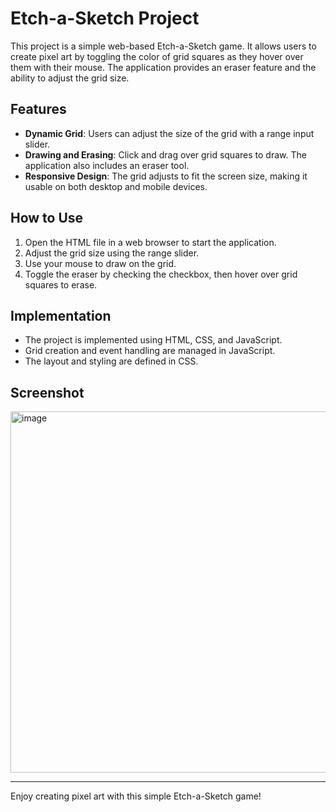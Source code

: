 # Etch-a-Sketch Project

This project is a simple web-based Etch-a-Sketch game. It allows users to create pixel art by toggling the color of grid squares as they hover over them with their mouse. The application provides an eraser feature and the ability to adjust the grid size.

## Features

- **Dynamic Grid**: Users can adjust the size of the grid with a range input slider.
- **Drawing and Erasing**: Click and drag over grid squares to draw. The application also includes an eraser tool.
- **Responsive Design**: The grid adjusts to fit the screen size, making it usable on both desktop and mobile devices.

## How to Use

1. Open the HTML file in a web browser to start the application.
2. Adjust the grid size using the range slider.
3. Use your mouse to draw on the grid. 
4. Toggle the eraser by checking the checkbox, then hover over grid squares to erase.

## Implementation

- The project is implemented using HTML, CSS, and JavaScript.
- Grid creation and event handling are managed in JavaScript.
- The layout and styling are defined in CSS.

## Screenshot
<img width="578" alt="image" src="https://github.com/MAA8007/etch_a_sketch/assets/106858270/2604c2d0-6dbb-472f-a4f6-fb6e408d6eaf">

---

Enjoy creating pixel art with this simple Etch-a-Sketch game!
